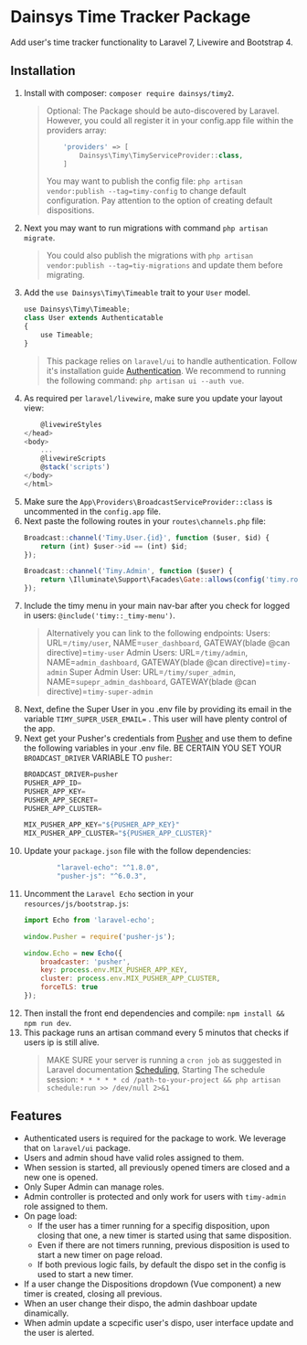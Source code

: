 # Dainsys Time Tracker Package
Add user's time tracker functionality to Laravel 7, Livewire and Bootstrap 4.

## Installation
1. Install with composer: `composer require dainsys/timy2`.
    >   Optional: The Package should be auto-discovered by Laravel. However, you could all register it in your config.app file within the providers array:
    > ````php
    >     'providers' => [
    >         Dainsys\Timy\TimyServiceProvider::class,
    >     ]
    > ````
    > You may want to publish the config file: `php artisan vendor:publish --tag=timy-config` to change default configuration. Pay attention to the option of creating default dispositions. 
1. Next you may want to run migrations with command `php artisan migrate`. 
    > You could also publish the migrations with `php artisan vendor:publish --tag=tiy-migrations` and update them before migrating.
1. Add the `use Dainsys\Timy\Timeable` trait to your `User` model. 
    ````javascript
    use Dainsys\Timy\Timeable;
    class User extends Authenticatable
    {
        use Timeable;
    }
    ````
    > This package relies on `laravel/ui` to handle authentication. Follow it's  installation guide [Authentication](https://laravel.com/docs/7.x/authentication). 
    > We recommend to running the following command: `php artisan ui --auth vue`.
1. As required per `laravel/livewire`, make sure you update your layout view:
    ````javascript
        @livewireStyles
    </head>
    <body>
        ...
        @livewireScripts
        @stack('scripts')
    </body>
    </html>
    ````
1. Make sure the `App\Providers\BroadcastServiceProvider::class` is uncommented in the `config.app` file.
1. Next paste the following routes in your `routes\channels.php` file:
    ````javascript
    Broadcast::channel('Timy.User.{id}', function ($user, $id) {
        return (int) $user->id == (int) $id;
    });
    
    Broadcast::channel('Timy.Admin', function ($user) {
        return \Illuminate\Support\Facades\Gate::allows(config('timy.roles.admin'));
    });
    ```` 
1. Include the timy menu in your main nav-bar after you check for logged in users: `@include('timy::_timy-menu')`. 
    > Alternatively you can link to the following endpoints:
    > Users: URL=`/timy/user`, NAME=`user_dashboard`, GATEWAY(blade @can directive)=`timy-user`
    > Admin Users: URL=`/timy/admin`, NAME=`admin_dashboard`, GATEWAY(blade @can directive)=`timy-admin`
    > Super Admin User: URL=`/timy/super_admin`, NAME=`supepr_admin_dashboard`, GATEWAY(blade @can directive)=`timy-super-admin`
1. Next, define the Super User in you .env file by providing its email in the variable `TIMY_SUPER_USER_EMAIL=` . This user will have plenty control of the app.
1. Next get your Pusher's credentials from [Pusher](https://dashboard.pusher.com/apps) and use them to define the following variables in your .env file. BE CERTAIN YOU SET YOUR `BROADCAST_DRIVER` VARIABLE TO `pusher`:
    ````javascript
    BROADCAST_DRIVER=pusher
    PUSHER_APP_ID=
    PUSHER_APP_KEY=
    PUSHER_APP_SECRET=
    PUSHER_APP_CLUSTER=
    
    MIX_PUSHER_APP_KEY="${PUSHER_APP_KEY}"
    MIX_PUSHER_APP_CLUSTER="${PUSHER_APP_CLUSTER}"
    ````
1. Update your `package.json` file with the follow dependencies:
    ````javascript
            "laravel-echo": "^1.8.0",
            "pusher-js": "^6.0.3",
    ````
1. Uncomment the `Laravel Echo` section in your `resources/js/bootstrap.js`:
    ````javascript
    import Echo from 'laravel-echo';

    window.Pusher = require('pusher-js');

    window.Echo = new Echo({
        broadcaster: 'pusher',
        key: process.env.MIX_PUSHER_APP_KEY,
        cluster: process.env.MIX_PUSHER_APP_CLUSTER,
        forceTLS: true
    });
    ````
1. Then install the front end dependencies and compile: `npm install && npm run dev`.
1. This package runs an artisan command every 5 minutos that checks if users ip is still alive. 
    > MAKE SURE your server is running a `cron job` as suggested in Laravel documentation [Scheduling](https://laravel.com/docs/7.x/scheduling#introduction), Starting The schedule session: `* * * * * cd /path-to-your-project && php artisan schedule:run >> /dev/null 2>&1`
## Features
- Authenticated users is required for the package to work. We leverage that on `laravel/ui` package. 
- Users and admin shoud have valid roles assigned to them. 
- When session is started, all previously opened timers are closed and a new one is opened.
- Only Super Admin can manage roles.
- Admin controller is protected and only work for users with `timy-admin` role assigned to them.
- On page load:
    - If the user has a timer running for a specifig disposition, upon closing that one, a new timer is started using that same disposition. 
    - Even if there are not timers running, previous disposition is used to start a new timer on page reload.
    - If both previous logic fails, by default the dispo set in the config is used to start a new timer.
- If a user change the Dispositions dropdown (Vue component) a new timer is created, closing all previous.
- When an user change their dispo, the admin dashboar update dinamically.
- When admin update a scpecific user's dispo, user interface update and the user is alerted. 
